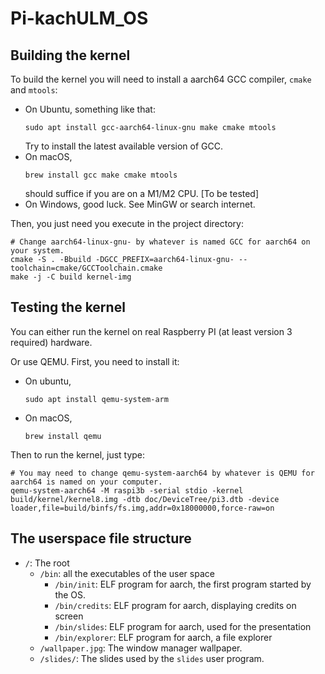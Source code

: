 # Pi-kachULM_OS

## Building the kernel

To build the kernel you will need to install a aarch64 GCC compiler, `cmake` and `mtools`:

- On Ubuntu, something like that:
  ```shell
  sudo apt install gcc-aarch64-linux-gnu make cmake mtools
  ```
  Try to install the latest available version of GCC.
- On macOS,
  ```shell
  brew install gcc make cmake mtools
  ```
  should suffice if you are on a M1/M2 CPU. [To be tested]
- On Windows, good luck. See MinGW or search internet.

Then, you just need you execute in the project directory:

```shell
# Change aarch64-linux-gnu- by whatever is named GCC for aarch64 on your system.
cmake -S . -Bbuild -DGCC_PREFIX=aarch64-linux-gnu- --toolchain=cmake/GCCToolchain.cmake
make -j -C build kernel-img
```

## Testing the kernel

You can either run the kernel on real Raspberry PI (at least version 3 required) hardware.

Or use QEMU. First, you need to install it:

- On ubuntu,
  ```shell
  sudo apt install qemu-system-arm
  ```
- On macOS,
  ```shell
  brew install qemu
  ```

Then to run the kernel, just type:

```shell
# You may need to change qemu-system-aarch64 by whatever is QEMU for aarch64 is named on your computer.
qemu-system-aarch64 -M raspi3b -serial stdio -kernel build/kernel/kernel8.img -dtb doc/DeviceTree/pi3.dtb -device loader,file=build/binfs/fs.img,addr=0x18000000,force-raw=on
```

## The userspace file structure

- `/`: The root
  - `/bin`: all the executables of the user space
      - `/bin/init`: ELF program for aarch, the first program started by the OS.
      - `/bin/credits`: ELF program for aarch, displaying credits on screen
      - `/bin/slides`: ELF program for aarch, used for the presentation
      - `/bin/explorer`: ELF program for aarch, a file explorer
  - `/wallpaper.jpg`: The window manager wallpaper.
  - `/slides/`: The slides used by the `slides` user program.
